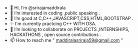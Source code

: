 - 👋 Hi, I’m @srirajamaddirala
- 👀 I’m interested in coding ,public speaking .
- 🌱 I’m good at  C,C++,JAVASCRIPT,CSS,HTML,BOOTSTRAP .
- ✨ I'm currently practcing C++ WITH DSA.
- 💞️ I’m looking to collaborate on PROJECTS ,INTERNSHIPS, HACKATHONS , open source contributions .
- 📫 How to reach me " maddiralasriraja59@gmail.com " 

<!---
srirajamaddirala/srirajamaddirala is a ✨ special ✨ repository because its `README.md` (this file) appears on your GitHub profile.
You can click the Preview link to take a look at your changes.

![GitHub Stats](https://github-readme-stats.vercel.app/api?username=srirajamaddirala&theme=radical)
